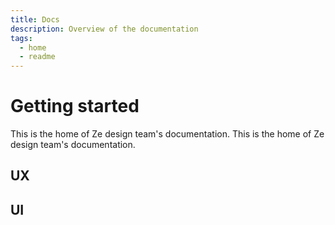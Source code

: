 ```yaml
---
title: Docs
description: Overview of the documentation
tags:
  - home
  - readme
---
```


# Getting started

This is the home of Ze design team's documentation. This is the home of Ze
design team's documentation.

## UX

## UI
